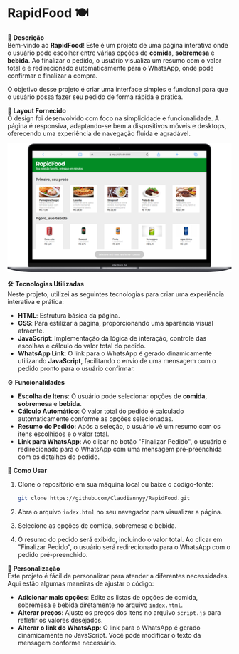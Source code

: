 # RapidFood 🍽️

📜 **Descrição**  
Bem-vindo ao **RapidFood**! Este é um projeto de uma página interativa onde o usuário pode escolher entre várias opções de **comida**, **sobremesa** e **bebida**. Ao finalizar o pedido, o usuário visualiza um resumo com o valor total e é redirecionado automaticamente para o WhatsApp, onde pode confirmar e finalizar a compra.

O objetivo desse projeto é criar uma interface simples e funcional para que o usuário possa fazer seu pedido de forma rápida e prática.

🎨 **Layout Fornecido**  
O design foi desenvolvido com foco na simplicidade e funcionalidade. A página é responsiva, adaptando-se bem a dispositivos móveis e desktops, oferecendo uma experiência de navegação fluida e agradável.

![Imagem do layout](./assets/layout.png)

🛠️ **Tecnologias Utilizadas**  
Neste projeto, utilizei as seguintes tecnologias para criar uma experiência interativa e prática:

- **HTML**: Estrutura básica da página.
- **CSS**: Para estilizar a página, proporcionando uma aparência visual atraente.
- **JavaScript**: Implementação da lógica de interação, controle das escolhas e cálculo do valor total do pedido.
- **WhatsApp Link**: O link para o WhatsApp é gerado dinamicamente utilizando **JavaScript**, facilitando o envio de uma mensagem com o pedido pronto para o usuário confirmar.

⚙️ **Funcionalidades**

- **Escolha de Itens**: O usuário pode selecionar opções de **comida**, **sobremesa** e **bebida**.
- **Cálculo Automático**: O valor total do pedido é calculado automaticamente conforme as opções selecionadas.
- **Resumo do Pedido**: Após a seleção, o usuário vê um resumo com os itens escolhidos e o valor total.
- **Link para WhatsApp**: Ao clicar no botão "Finalizar Pedido", o usuário é redirecionado para o WhatsApp com uma mensagem pré-preenchida com os detalhes do pedido.

📱 **Como Usar**

1. Clone o repositório em sua máquina local ou baixe o código-fonte:

   ```bash
   git clone https://github.com/Claudiannyy/RapidFood.git
   ```

2. Abra o arquivo `index.html` no seu navegador para visualizar a página.

3. Selecione as opções de comida, sobremesa e bebida.

4. O resumo do pedido será exibido, incluindo o valor total. Ao clicar em "Finalizar Pedido", o usuário será redirecionado para o WhatsApp com o pedido pré-preenchido.

🔧 **Personalização**  
Este projeto é fácil de personalizar para atender a diferentes necessidades. Aqui estão algumas maneiras de ajustar o código:

- **Adicionar mais opções**: Edite as listas de opções de comida, sobremesa e bebida diretamente no arquivo `index.html`.
- **Alterar preços**: Ajuste os preços dos itens no arquivo `script.js` para refletir os valores desejados.
- **Alterar o link do WhatsApp**: O link para o WhatsApp é gerado dinamicamente no JavaScript. Você pode modificar o texto da mensagem conforme necessário.
